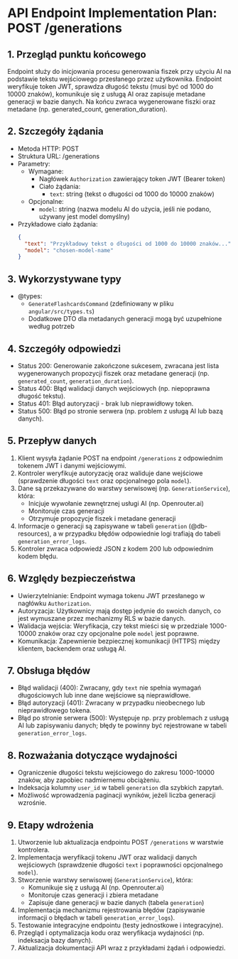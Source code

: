 # API Endpoint Implementation Plan: POST /generations

## 1. Przegląd punktu końcowego
Endpoint służy do inicjowania procesu generowania fiszek przy użyciu AI na podstawie tekstu wejściowego przesłanego przez użytkownika. Endpoint weryfikuje token JWT, sprawdza długość tekstu (musi być od 1000 do 10000 znaków), komunikuje się z usługą AI oraz zapisuje metadane generacji w bazie danych. Na końcu zwraca wygenerowane fiszki oraz metadane (np. generated_count, generation_duration).

## 2. Szczegóły żądania
- Metoda HTTP: POST
- Struktura URL: /generations
- Parametry:
  - Wymagane:
    - Nagłówek `Authorization` zawierający token JWT (Bearer token)
    - Ciało żądania:
      - `text`: string (tekst o długości od 1000 do 10000 znaków)
  - Opcjonalne:
    - `model`: string (nazwa modelu AI do użycia, jeśli nie podano, używany jest model domyślny)
- Przykładowe ciało żądania:
  ```json
  {
    "text": "Przykładowy tekst o długości od 1000 do 10000 znaków...",
    "model": "chosen-model-name"
  }
  ```

## 3. Wykorzystywane typy
- @types:
  - `GenerateFlashcardsCommand` (zdefiniowany w pliku `angular/src/types.ts`)
  - Dodatkowe DTO dla metadanych generacji mogą być uzupełnione według potrzeb

## 4. Szczegóły odpowiedzi
- Status 200: Generowanie zakończone sukcesem, zwracana jest lista wygenerowanych propozycji fiszek oraz metadane generacji (np. `generated_count`, `generation_duration`).
- Status 400: Błąd walidacji danych wejściowych (np. niepoprawna długość tekstu).
- Status 401: Błąd autoryzacji - brak lub nieprawidłowy token.
- Status 500: Błąd po stronie serwera (np. problem z usługą AI lub bazą danych).

## 5. Przepływ danych
1. Klient wysyła żądanie POST na endpoint `/generations` z odpowiednim tokenem JWT i danymi wejściowymi.
2. Kontroler weryfikuje autoryzację oraz waliduje dane wejściowe (sprawdzenie długości `text` oraz opcjonalnego pola `model`).
3. Dane są przekazywane do warstwy serwisowej (np. `GenerationService`), która:
   - Inicjuje wywołanie zewnętrznej usługi AI (np. Openrouter.ai)
   - Monitoruje czas generacji
   - Otrzymuje propozycje fiszek i metadane generacji
4. Informacje o generacji są zapisywane w tabeli `generation` (@db-resources), a w przypadku błędów odpowiednie logi trafiają do tabeli `generation_error_logs`.
5. Kontroler zwraca odpowiedź JSON z kodem 200 lub odpowiednim kodem błędu.

## 6. Względy bezpieczeństwa
- Uwierzytelnianie: Endpoint wymaga tokenu JWT przesłanego w nagłówku `Authorization`.
- Autoryzacja: Użytkownicy mają dostęp jedynie do swoich danych, co jest wymuszane przez mechanizmy RLS w bazie danych.
- Walidacja wejścia: Weryfikacja, czy tekst mieści się w przedziale 1000-10000 znaków oraz czy opcjonalne pole `model` jest poprawne.
- Komunikacja: Zapewnienie bezpiecznej komunikacji (HTTPS) między klientem, backendem oraz usługą AI.

## 7. Obsługa błędów
- Błąd walidacji (400): Zwracany, gdy `text` nie spełnia wymagań długościowych lub inne dane wejściowe są nieprawidłowe.
- Błąd autoryzacji (401): Zwracany w przypadku nieobecnego lub nieprawidłowego tokena.
- Błąd po stronie serwera (500): Występuje np. przy problemach z usługą AI lub zapisywaniu danych; błędy te powinny być rejestrowane w tabeli `generation_error_logs`.

## 8. Rozważania dotyczące wydajności
- Ograniczenie długości tekstu wejściowego do zakresu 1000-10000 znaków, aby zapobiec nadmiernemu obciążeniu.
- Indeksacja kolumny `user_id` w tabeli `generation` dla szybkich zapytań.
- Możliwość wprowadzenia paginacji wyników, jeżeli liczba generacji wzrośnie.

## 9. Etapy wdrożenia
1. Utworzenie lub aktualizacja endpointu POST `/generations` w warstwie kontrolera.
2. Implementacja weryfikacji tokenu JWT oraz walidacji danych wejściowych (sprawdzenie długości `text` i poprawności opcjonalnego `model`).
3. Stworzenie warstwy serwisowej (`GenerationService`), która:
   - Komunikuje się z usługą AI (np. Openrouter.ai)
   - Monitoruje czas generacji i zbiera metadane
   - Zapisuje dane generacji w bazie danych (tabela `generation`)
4. Implementacja mechanizmu rejestrowania błędów (zapisywanie informacji o błędach w tabeli `generation_error_logs`).
5. Testowanie integracyjne endpointu (testy jednostkowe i integracyjne).
6. Przegląd i optymalizacja kodu oraz weryfikacja wydajności (np. indeksacja bazy danych).
7. Aktualizacja dokumentacji API wraz z przykładami żądań i odpowiedzi. 